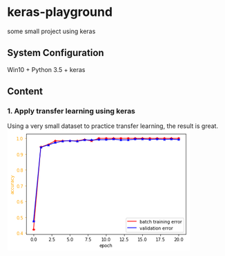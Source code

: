 # keras-playground
some small project using keras

## System Configuration
Win10 + Python 3.5 + keras

## Content
### 1. Apply transfer learning using keras
Using a very small dataset to practice transfer learning, the result is great.
![error_plot](https://github.com/dzk9528/keras-playground/blob/master/transfer_learning/error_plot1.png)

